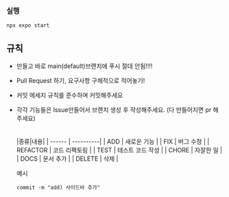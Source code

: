 ### 실행
  ```
  npx expo start
  ```

## 규칙
- 만들고 바로 main(default)브랜치에 푸시 절대 안됨!!!!
- Pull Request 하기, 요구사항 구체적으로 적어놓기!
- 커밋 메세지 규칙를 준수하며 커밋해주세요
- 각각 기능들은 Issue만들어서 브랜치 생성 후 작성해주세요.
  (다 만들어지면 pr 해주세요)  
  <br><br>
  |종류|내용|
  | ------ | ----------|
  | ADD   | 새로운 기능    |
  | FIX      | 버그 수정        |
  | REFACTOR | 코드 리팩토링    |
  | TEST     | 테스트 코드 작성 |
  | CHORE    | 자잘한 일        |
  | DOCS     | 문서 추가        |
  | DELETE   | 삭제             |

  예시
  ```
  commit -m "add) 사이드바 추가"
  ```
